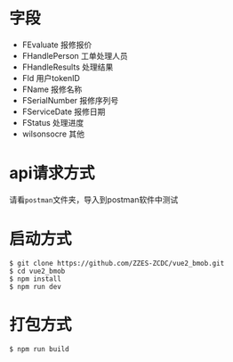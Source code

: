 # 字段

 - FEvaluate	报修报价
 - FHandlePerson	工单处理人员
 - FHandleResults	处理结果
 - FId	用户tokenID
 - FName	报修名称
 - FSerialNumber	报修序列号
 - FServiceDate	报修日期
 - FStatus	处理进度
 - wilsonsocre	其他

# api请求方式
请看`postman`文件夹，导入到postman软件中测试

# 启动方式
```
$ git clone https://github.com/ZZES-ZCDC/vue2_bmob.git
$ cd vue2_bmob
$ npm install
$ npm run dev
```

# 打包方式
```
$ npm run build
```